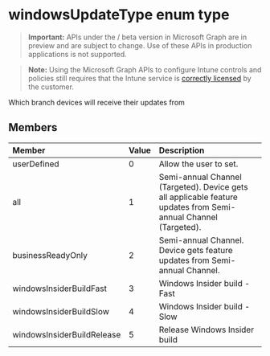 ﻿# windowsUpdateType enum type

> **Important:** APIs under the / beta version in Microsoft Graph are in preview and are subject to change. Use of these APIs in production applications is not supported.

> **Note:** Using the Microsoft Graph APIs to configure Intune controls and policies still requires that the Intune service is [correctly licensed](https://go.microsoft.com/fwlink/?linkid=839381) by the customer.

Which branch devices will receive their updates from
## Members
|Member|Value|Description|
|:---|:---|:---|
|userDefined|0|Allow the user to set.|
|all|1|Semi-annual Channel (Targeted). Device gets all applicable feature updates from Semi-annual Channel (Targeted).|
|businessReadyOnly|2|Semi-annual Channel. Device gets feature updates from Semi-annual Channel.|
|windowsInsiderBuildFast|3|Windows Insider build - Fast|
|windowsInsiderBuildSlow|4|Windows Insider build - Slow|
|windowsInsiderBuildRelease|5|Release Windows Insider build|







